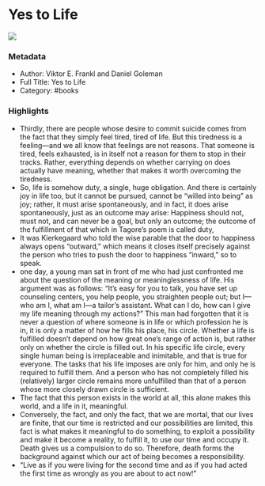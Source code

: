 # Yes to Life

![](https://m.media-amazon.com/images/I/A1kvC79EI+L._SY160.jpg)

### Metadata

- Author: Viktor E. Frankl and Daniel Goleman
- Full Title: Yes to Life
- Category: #books

### Highlights

- Thirdly, there are people whose desire to commit suicide comes from the fact that they simply feel tired, tired of life. But this tiredness is a feeling—and we all know that feelings are not reasons. That someone is tired, feels exhausted, is in itself not a reason for them to stop in their tracks. Rather, everything depends on whether carrying on does actually have meaning, whether that makes it worth overcoming the tiredness.
- So, life is somehow duty, a single, huge obligation. And there is certainly joy in life too, but it cannot be pursued, cannot be “willed into being” as joy; rather, it must arise spontaneously, and in fact, it does arise spontaneously, just as an outcome may arise: Happiness should not, must not, and can never be a goal, but only an outcome; the outcome of the fulfillment of that which in Tagore’s poem is called duty,
- It was Kierkegaard who told the wise parable that the door to happiness always opens “outward,” which means it closes itself precisely against the person who tries to push the door to happiness “inward,” so to speak.
- one day, a young man sat in front of me who had just confronted me about the question of the meaning or meaninglessness of life. His argument was as follows: “It’s easy for you to talk, you have set up counseling centers, you help people, you straighten people out; but I—who am I, what am I—a tailor’s assistant. What can I do, how can I give my life meaning through my actions?” This man had forgotten that it is never a question of where someone is in life or which profession he is in, it is only a matter of how he fills his place, his circle. Whether a life is fulfilled doesn’t depend on how great one’s range of action is, but rather only on whether the circle is filled out. In his specific life circle, every single human being is irreplaceable and inimitable, and that is true for everyone. The tasks that his life imposes are only for him, and only he is required to fulfill them. And a person who has not completely filled his (relatively) larger circle remains more unfulfilled than that of a person whose more closely drawn circle is sufficient.
- The fact that this person exists in the world at all, this alone makes this world, and a life in it, meaningful.
- Conversely, the fact, and only the fact, that we are mortal, that our lives are finite, that our time is restricted and our possibilities are limited, this fact is what makes it meaningful to do something, to exploit a possibility and make it become a reality, to fulfill it, to use our time and occupy it. Death gives us a compulsion to do so. Therefore, death forms the background against which our act of being becomes a responsibility.
- “Live as if you were living for the second time and as if you had acted the first time as wrongly as you are about to act now!”
